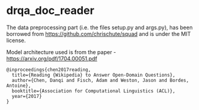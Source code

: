 # drqa_doc_reader

The data preprocessing part (i.e. the files setup.py and args.py), has been borrowed from https://github.com/chrischute/squad and is under the MIT license. 

Model architecture used is from the paper - https://arxiv.org/pdf/1704.00051.pdf

```
@inproceedings{chen2017reading,
  title={Reading {Wikipedia} to Answer Open-Domain Questions},
  author={Chen, Danqi and Fisch, Adam and Weston, Jason and Bordes, Antoine},
  booktitle={Association for Computational Linguistics (ACL)},
  year={2017}
} 
```